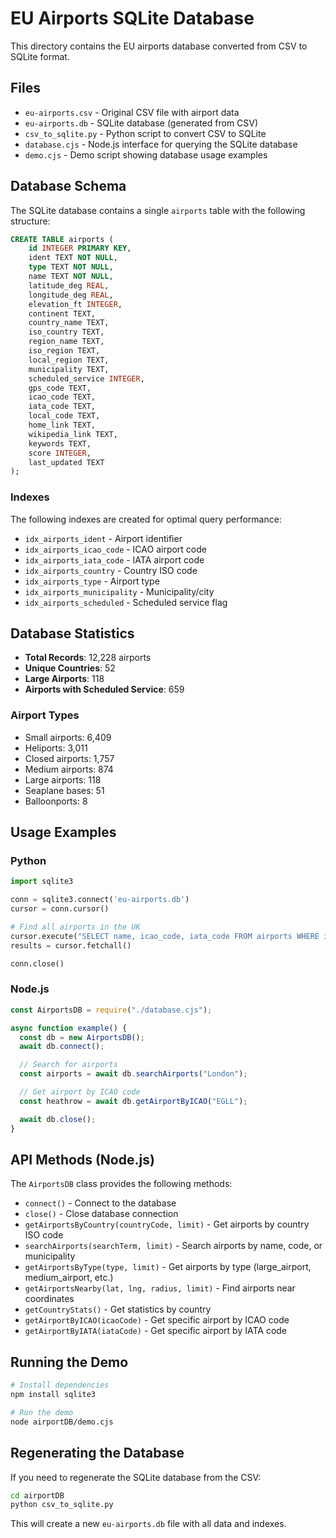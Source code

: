 # EU Airports SQLite Database

This directory contains the EU airports database converted from CSV to SQLite format.

## Files

- `eu-airports.csv` - Original CSV file with airport data
- `eu-airports.db` - SQLite database (generated from CSV)
- `csv_to_sqlite.py` - Python script to convert CSV to SQLite
- `database.cjs` - Node.js interface for querying the SQLite database
- `demo.cjs` - Demo script showing database usage examples

## Database Schema

The SQLite database contains a single `airports` table with the following structure:

```sql
CREATE TABLE airports (
    id INTEGER PRIMARY KEY,
    ident TEXT NOT NULL,
    type TEXT NOT NULL,
    name TEXT NOT NULL,
    latitude_deg REAL,
    longitude_deg REAL,
    elevation_ft INTEGER,
    continent TEXT,
    country_name TEXT,
    iso_country TEXT,
    region_name TEXT,
    iso_region TEXT,
    local_region TEXT,
    municipality TEXT,
    scheduled_service INTEGER,
    gps_code TEXT,
    icao_code TEXT,
    iata_code TEXT,
    local_code TEXT,
    home_link TEXT,
    wikipedia_link TEXT,
    keywords TEXT,
    score INTEGER,
    last_updated TEXT
);
```

### Indexes

The following indexes are created for optimal query performance:

- `idx_airports_ident` - Airport identifier
- `idx_airports_icao_code` - ICAO airport code
- `idx_airports_iata_code` - IATA airport code
- `idx_airports_country` - Country ISO code
- `idx_airports_type` - Airport type
- `idx_airports_municipality` - Municipality/city
- `idx_airports_scheduled` - Scheduled service flag

## Database Statistics

- **Total Records**: 12,228 airports
- **Unique Countries**: 52
- **Large Airports**: 118
- **Airports with Scheduled Service**: 659

### Airport Types

- Small airports: 6,409
- Heliports: 3,011
- Closed airports: 1,757
- Medium airports: 874
- Large airports: 118
- Seaplane bases: 51
- Balloonports: 8

## Usage Examples

### Python

```python
import sqlite3

conn = sqlite3.connect('eu-airports.db')
cursor = conn.cursor()

# Find all airports in the UK
cursor.execute("SELECT name, icao_code, iata_code FROM airports WHERE iso_country = 'GB' AND type = 'large_airport'")
results = cursor.fetchall()

conn.close()
```

### Node.js

```javascript
const AirportsDB = require("./database.cjs");

async function example() {
  const db = new AirportsDB();
  await db.connect();

  // Search for airports
  const airports = await db.searchAirports("London");

  // Get airport by ICAO code
  const heathrow = await db.getAirportByICAO("EGLL");

  await db.close();
}
```

## API Methods (Node.js)

The `AirportsDB` class provides the following methods:

- `connect()` - Connect to the database
- `close()` - Close database connection
- `getAirportsByCountry(countryCode, limit)` - Get airports by country ISO code
- `searchAirports(searchTerm, limit)` - Search airports by name, code, or municipality
- `getAirportsByType(type, limit)` - Get airports by type (large_airport, medium_airport, etc.)
- `getAirportsNearby(lat, lng, radius, limit)` - Find airports near coordinates
- `getCountryStats()` - Get statistics by country
- `getAirportByICAO(icaoCode)` - Get specific airport by ICAO code
- `getAirportByIATA(iataCode)` - Get specific airport by IATA code

## Running the Demo

```bash
# Install dependencies
npm install sqlite3

# Run the demo
node airportDB/demo.cjs
```

## Regenerating the Database

If you need to regenerate the SQLite database from the CSV:

```bash
cd airportDB
python csv_to_sqlite.py
```

This will create a new `eu-airports.db` file with all data and indexes.
